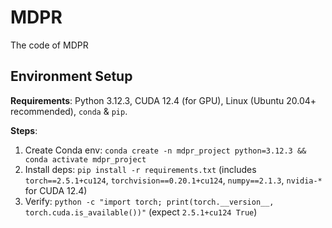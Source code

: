 # MDPR
The code of MDPR
## Environment Setup

**Requirements**: Python 3.12.3, CUDA 12.4 (for GPU), Linux (Ubuntu 20.04+ recommended), `conda` & `pip`.

**Steps**:
1. Create Conda env: `conda create -n mdpr_project python=3.12.3 && conda activate mdpr_project`
2. Install deps: `pip install -r requirements.txt` (includes `torch==2.5.1+cu124`, `torchvision==0.20.1+cu124`, `numpy==2.1.3`, `nvidia-*` for CUDA 12.4)
3. Verify: `python -c "import torch; print(torch.__version__, torch.cuda.is_available())"` (expect `2.5.1+cu124 True`)

